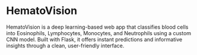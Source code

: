 # HematoVision
HematoVision is a deep learning-based web app that classifies blood cells into Eosinophils, Lymphocytes, Monocytes, and Neutrophils using a custom CNN model. Built with Flask, it offers instant predictions and informative insights through a clean, user-friendly interface.
